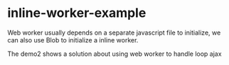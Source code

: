 # inline-worker-example
Web worker usually depends on a separate javascript file to initialize, we can also use Blob to initialize a inline worker.

The demo2 shows a solution about using web worker to handle loop ajax